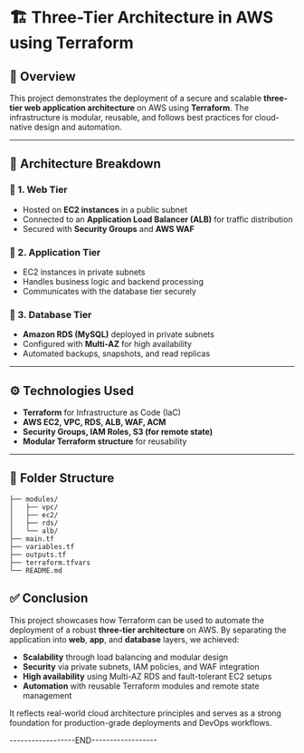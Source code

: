 # 🏗️ Three-Tier Architecture in AWS using Terraform

## 📌 Overview
This project demonstrates the deployment of a secure and scalable **three-tier web application architecture** on AWS using **Terraform**.
The infrastructure is modular, reusable, and follows best practices for cloud-native design and automation.

---

## 🧱 Architecture Breakdown

### 🔹 1. **Web Tier**
- Hosted on **EC2 instances** in a public subnet
- Connected to an **Application Load Balancer (ALB)** for traffic distribution
- Secured with **Security Groups** and **AWS WAF**

### 🔹 2. **Application Tier**
- EC2 instances in private subnets
- Handles business logic and backend processing
- Communicates with the database tier securely

### 🔹 3. **Database Tier**
- **Amazon RDS (MySQL)** deployed in private subnets
- Configured with **Multi-AZ** for high availability
- Automated backups, snapshots, and read replicas

---

## ⚙️ Technologies Used
- **Terraform** for Infrastructure as Code (IaC)
- **AWS EC2, VPC, RDS, ALB, WAF, ACM**
- **Security Groups, IAM Roles, S3 (for remote state)**
- **Modular Terraform structure** for reusability

---

## 📁 Folder Structure
```
├── modules/
│   ├── vpc/
│   ├── ec2/
│   ├── rds/
│   └── alb/
├── main.tf
├── variables.tf
├── outputs.tf
├── terraform.tfvars
└── README.md
```
## ✅ Conclusion
This project showcases how Terraform can be used to automate the deployment of a robust **three-tier architecture** on AWS. By separating the application into **web**, **app**, and **database** layers, we achieved:

- **Scalability** through load balancing and modular design  
- **Security** via private subnets, IAM policies, and WAF integration  
- **High availability** using Multi-AZ RDS and fault-tolerant EC2 setups  
- **Automation** with reusable Terraform modules and remote state management

It reflects real-world cloud architecture principles and serves as a strong foundation for production-grade deployments and DevOps workflows.

------------------END------------------
